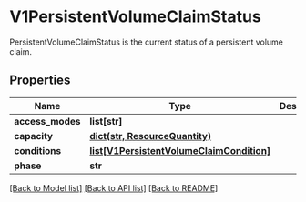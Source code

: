 # V1PersistentVolumeClaimStatus

PersistentVolumeClaimStatus is the current status of a persistent volume claim.
## Properties
Name | Type | Description | Notes
------------ | ------------- | ------------- | -------------
**access_modes** | **list[str]** |  | [optional] 
**capacity** | [**dict(str, ResourceQuantity)**](ResourceQuantity.md) |  | [optional] 
**conditions** | [**list[V1PersistentVolumeClaimCondition]**](V1PersistentVolumeClaimCondition.md) |  | [optional] 
**phase** | **str** |  | [optional] 

[[Back to Model list]](../README.md#documentation-for-models) [[Back to API list]](../README.md#documentation-for-api-endpoints) [[Back to README]](../README.md)


